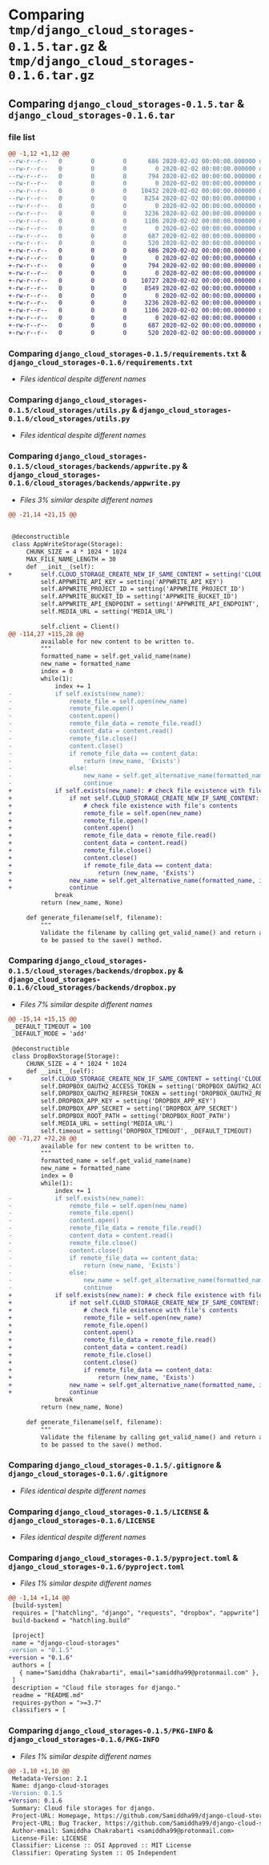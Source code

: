 # Comparing `tmp/django_cloud_storages-0.1.5.tar.gz` & `tmp/django_cloud_storages-0.1.6.tar.gz`

## Comparing `django_cloud_storages-0.1.5.tar` & `django_cloud_storages-0.1.6.tar`

### file list

```diff
@@ -1,12 +1,12 @@
--rw-r--r--   0        0        0      686 2020-02-02 00:00:00.000000 django_cloud_storages-0.1.5/requirements.txt
--rw-r--r--   0        0        0        0 2020-02-02 00:00:00.000000 django_cloud_storages-0.1.5/cloud_storages/__init__.py
--rw-r--r--   0        0        0      794 2020-02-02 00:00:00.000000 django_cloud_storages-0.1.5/cloud_storages/utils.py
--rw-r--r--   0        0        0        0 2020-02-02 00:00:00.000000 django_cloud_storages-0.1.5/cloud_storages/backends/__init__.py
--rw-r--r--   0        0        0    10432 2020-02-02 00:00:00.000000 django_cloud_storages-0.1.5/cloud_storages/backends/appwrite.py
--rw-r--r--   0        0        0     8254 2020-02-02 00:00:00.000000 django_cloud_storages-0.1.5/cloud_storages/backends/dropbox.py
--rw-r--r--   0        0        0        0 2020-02-02 00:00:00.000000 django_cloud_storages-0.1.5/tests/__init__.py
--rw-r--r--   0        0        0     3236 2020-02-02 00:00:00.000000 django_cloud_storages-0.1.5/.gitignore
--rw-r--r--   0        0        0     1106 2020-02-02 00:00:00.000000 django_cloud_storages-0.1.5/LICENSE
--rw-r--r--   0        0        0        0 2020-02-02 00:00:00.000000 django_cloud_storages-0.1.5/README.md
--rw-r--r--   0        0        0      687 2020-02-02 00:00:00.000000 django_cloud_storages-0.1.5/pyproject.toml
--rw-r--r--   0        0        0      520 2020-02-02 00:00:00.000000 django_cloud_storages-0.1.5/PKG-INFO
+-rw-r--r--   0        0        0      686 2020-02-02 00:00:00.000000 django_cloud_storages-0.1.6/requirements.txt
+-rw-r--r--   0        0        0        0 2020-02-02 00:00:00.000000 django_cloud_storages-0.1.6/cloud_storages/__init__.py
+-rw-r--r--   0        0        0      794 2020-02-02 00:00:00.000000 django_cloud_storages-0.1.6/cloud_storages/utils.py
+-rw-r--r--   0        0        0        0 2020-02-02 00:00:00.000000 django_cloud_storages-0.1.6/cloud_storages/backends/__init__.py
+-rw-r--r--   0        0        0    10727 2020-02-02 00:00:00.000000 django_cloud_storages-0.1.6/cloud_storages/backends/appwrite.py
+-rw-r--r--   0        0        0     8549 2020-02-02 00:00:00.000000 django_cloud_storages-0.1.6/cloud_storages/backends/dropbox.py
+-rw-r--r--   0        0        0        0 2020-02-02 00:00:00.000000 django_cloud_storages-0.1.6/tests/__init__.py
+-rw-r--r--   0        0        0     3236 2020-02-02 00:00:00.000000 django_cloud_storages-0.1.6/.gitignore
+-rw-r--r--   0        0        0     1106 2020-02-02 00:00:00.000000 django_cloud_storages-0.1.6/LICENSE
+-rw-r--r--   0        0        0        0 2020-02-02 00:00:00.000000 django_cloud_storages-0.1.6/README.md
+-rw-r--r--   0        0        0      687 2020-02-02 00:00:00.000000 django_cloud_storages-0.1.6/pyproject.toml
+-rw-r--r--   0        0        0      520 2020-02-02 00:00:00.000000 django_cloud_storages-0.1.6/PKG-INFO
```

### Comparing `django_cloud_storages-0.1.5/requirements.txt` & `django_cloud_storages-0.1.6/requirements.txt`

 * *Files identical despite different names*

### Comparing `django_cloud_storages-0.1.5/cloud_storages/utils.py` & `django_cloud_storages-0.1.6/cloud_storages/utils.py`

 * *Files identical despite different names*

### Comparing `django_cloud_storages-0.1.5/cloud_storages/backends/appwrite.py` & `django_cloud_storages-0.1.6/cloud_storages/backends/appwrite.py`

 * *Files 3% similar despite different names*

```diff
@@ -21,14 +21,15 @@
 
 
 @deconstructible
 class AppWriteStorage(Storage):
     CHUNK_SIZE = 4 * 1024 * 1024
     MAX_FILE_NAME_LENGTH = 30
     def __init__(self):
+        self.CLOUD_STORAGE_CREATE_NEW_IF_SAME_CONTENT = setting('CLOUD_STORAGE_CREATE_NEW_IF_SAME_CONTENT', False)
         self.APPWRITE_API_KEY = setting('APPWRITE_API_KEY')
         self.APPWRITE_PROJECT_ID = setting('APPWRITE_PROJECT_ID')
         self.APPWRITE_BUCKET_ID = setting('APPWRITE_BUCKET_ID')
         self.APPWRITE_API_ENDPOINT = setting('APPWRITE_API_ENDPOINT', "https://cloud.appwrite.io/v1")
         self.MEDIA_URL = setting('MEDIA_URL')
         
         self.client = Client()
@@ -114,27 +115,28 @@
         available for new content to be written to.
         """
         formatted_name = self.get_valid_name(name)
         new_name = formatted_name
         index = 0
         while(1):
             index += 1
-            if self.exists(new_name):
-                remote_file = self.open(new_name)
-                remote_file.open()
-                content.open()
-                remote_file_data = remote_file.read()
-                content_data = content.read()
-                remote_file.close()
-                content.close()
-                if remote_file_data == content_data:
-                    return (new_name, 'Exists')
-                else:
-                    new_name = self.get_alternative_name(formatted_name, index=index)
-                    continue
+            if self.exists(new_name): # check file existence with file name
+                if not self.CLOUD_STORAGE_CREATE_NEW_IF_SAME_CONTENT:
+                    # check file existence with file's contents
+                    remote_file = self.open(new_name)
+                    remote_file.open()
+                    content.open()
+                    remote_file_data = remote_file.read()
+                    content_data = content.read()
+                    remote_file.close()
+                    content.close()
+                    if remote_file_data == content_data:
+                        return (new_name, 'Exists')
+                new_name = self.get_alternative_name(formatted_name, index=index)
+                continue
             break
         return (new_name, None)
     
     def generate_filename(self, filename):
         """
         Validate the filename by calling get_valid_name() and return a filename
         to be passed to the save() method.
```

### Comparing `django_cloud_storages-0.1.5/cloud_storages/backends/dropbox.py` & `django_cloud_storages-0.1.6/cloud_storages/backends/dropbox.py`

 * *Files 7% similar despite different names*

```diff
@@ -15,14 +15,15 @@
 _DEFAULT_TIMEOUT = 100
 _DEFAULT_MODE = 'add'
 
 @deconstructible
 class DropBoxStorage(Storage):
     CHUNK_SIZE = 4 * 1024 * 1024
     def __init__(self):
+        self.CLOUD_STORAGE_CREATE_NEW_IF_SAME_CONTENT = setting('CLOUD_STORAGE_CREATE_NEW_IF_SAME_CONTENT', False)
         self.DROPBOX_OAUTH2_ACCESS_TOKEN = setting('DROPBOX_OAUTH2_ACCESS_TOKEN')
         self.DROPBOX_OAUTH2_REFRESH_TOKEN = setting('DROPBOX_OAUTH2_REFRESH_TOKEN')
         self.DROPBOX_APP_KEY = setting('DROPBOX_APP_KEY')
         self.DROPBOX_APP_SECRET = setting('DROPBOX_APP_SECRET')
         self.DROPBOX_ROOT_PATH = setting('DROPBOX_ROOT_PATH')
         self.MEDIA_URL = setting('MEDIA_URL')
         self.timeout = setting('DROPBOX_TIMEOUT', _DEFAULT_TIMEOUT)
@@ -71,27 +72,28 @@
         available for new content to be written to.
         """
         formatted_name = self.get_valid_name(name)
         new_name = formatted_name
         index = 0
         while(1):
             index += 1
-            if self.exists(new_name):
-                remote_file = self.open(new_name)
-                remote_file.open()
-                content.open()
-                remote_file_data = remote_file.read()
-                content_data = content.read()
-                remote_file.close()
-                content.close()
-                if remote_file_data == content_data:
-                    return (new_name, 'Exists')
-                else:
-                    new_name = self.get_alternative_name(formatted_name, index=index)
-                    continue
+            if self.exists(new_name): # check file existence with file name
+                if not self.CLOUD_STORAGE_CREATE_NEW_IF_SAME_CONTENT:
+                    # check file existence with file's contents
+                    remote_file = self.open(new_name)
+                    remote_file.open()
+                    content.open()
+                    remote_file_data = remote_file.read()
+                    content_data = content.read()
+                    remote_file.close()
+                    content.close()
+                    if remote_file_data == content_data:
+                        return (new_name, 'Exists')
+                new_name = self.get_alternative_name(formatted_name, index=index)
+                continue
             break
         return (new_name, None)
     
     def generate_filename(self, filename):
         """
         Validate the filename by calling get_valid_name() and return a filename
         to be passed to the save() method.
```

### Comparing `django_cloud_storages-0.1.5/.gitignore` & `django_cloud_storages-0.1.6/.gitignore`

 * *Files identical despite different names*

### Comparing `django_cloud_storages-0.1.5/LICENSE` & `django_cloud_storages-0.1.6/LICENSE`

 * *Files identical despite different names*

### Comparing `django_cloud_storages-0.1.5/pyproject.toml` & `django_cloud_storages-0.1.6/pyproject.toml`

 * *Files 1% similar despite different names*

```diff
@@ -1,14 +1,14 @@
 [build-system]
 requires = ["hatchling", "django", "requests", "dropbox", "appwrite"]
 build-backend = "hatchling.build"
 
 [project]
 name = "django-cloud-storages"
-version = "0.1.5"
+version = "0.1.6"
 authors = [
   { name="Samiddha Chakrabarti", email="samiddha99@protonmail.com" },
 ]
 description = "Cloud file storages for django."
 readme = "README.md"
 requires-python = ">=3.7"
 classifiers = [
```

### Comparing `django_cloud_storages-0.1.5/PKG-INFO` & `django_cloud_storages-0.1.6/PKG-INFO`

 * *Files 1% similar despite different names*

```diff
@@ -1,10 +1,10 @@
 Metadata-Version: 2.1
 Name: django-cloud-storages
-Version: 0.1.5
+Version: 0.1.6
 Summary: Cloud file storages for django.
 Project-URL: Homepage, https://github.com/Samiddha99/django-cloud-storages
 Project-URL: Bug Tracker, https://github.com/Samiddha99/django-cloud-storages/issues
 Author-email: Samiddha Chakrabarti <samiddha99@protonmail.com>
 License-File: LICENSE
 Classifier: License :: OSI Approved :: MIT License
 Classifier: Operating System :: OS Independent
```

